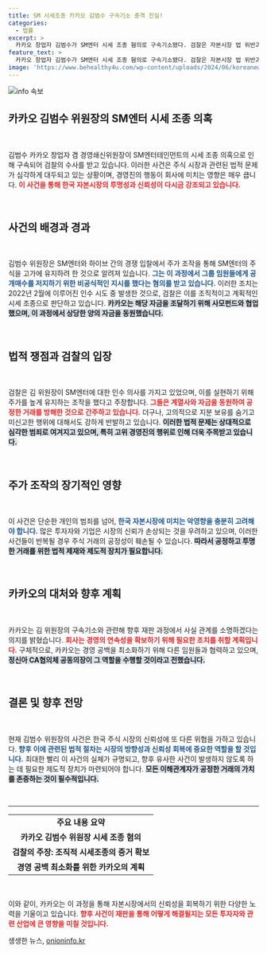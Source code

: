 ```yaml
---
title: SM 시세조종 카카오 김범수 구속기소 충격 진실!
categories:
  - 법률
excerpt: >
  카카오 창업자 김범수가 SM엔터 시세 조종 혐의로 구속기소됐다. 검찰은 자본시장 법 위반과 조직적인 범행 정황을 강조하며, 카카오의 증거 인멸 의혹도 제기했다. 실질적인 경영 후속 조치가 주목받고 있다!
feature_text: >
  카카오 창업자 김범수가 SM엔터 시세 조종 혐의로 구속기소됐다. 검찰은 자본시장 법 위반과 조직적인 범행 정황을 강조하며, 카카오의 증거 인멸 의혹도 제기했다. 실질적인 경영 후속 조치가 주목받고 있다!
image: 'https://www.behealthy4u.com/wp-content/uploads/2024/06/koreanews.jpg'
---
```


<p><img src="https://www.behealthy4u.com/wp-content/uploads/2024/06/koreanews.jpg" alt="info 속보" /></p>

<h2 data-ke-size="size26">카카오 김범수 위원장의 SM엔터 시세 조종 의혹</h2>

<p data-ke-size="size16">&nbsp;</p>

<p>김범수 카카오 창업자 겸 경영쇄신위원장이 SM엔터테인먼트의 시세 조종 의혹으로 인해 구속되어 검찰의 수사를 받고 있습니다. 이러한 사건은 주식 시장과 관련된 법적 문제가 심각하게 대두되고 있는 상황이며, 경영진의 행동이 회사에 미치는 영향은 매우 큽니다. <b><span style="color: #ee2323;">이 사건을 통해 한국 자본시장의 투명성과 신뢰성이 다시금 강조되고 있습니다.</span></b> </p>

<p data-ke-size="size16">&nbsp;</p>

<h2 data-ke-size="size26">사건의 배경과 경과</h2>

<p data-ke-size="size16">&nbsp;</p>

<p>김범수 위원장은 SM엔터와 하이브 간의 경쟁 입찰에서 주가 조작을 통해 SM엔터의 주식을 고가에 유지하려 한 것으로 알려져 있습니다. <b><span style="color: #1a5490;">그는 이 과정에서 그룹 임원들에게 공개매수를 저지하기 위한 비공식적인 지시를 했다는 혐의를 받고 있습니다.</span></b> 이러한 조치는 2022년 2월에 이루어진 인수 시도 중 발생한 것으로, 검찰은 이를 조직적이고 계획적인 시세 조종으로 판단하고 있습니다. <b><span style="background-color: #21538527;">카카오는 해당 자금을 조달하기 위해 사모펀드와 협업했으며, 이 과정에서 상당한 양의 자금을 동원했습니다.</span></b></p>

<p data-ke-size="size16">&nbsp;</p>

<h2 data-ke-size="size26">법적 쟁점과 검찰의 입장</h2>

<p data-ke-size="size16">&nbsp;</p>

<p>검찰은 김 위원장이 SM엔터에 대한 인수 의사를 가지고 있었으며, 이를 실현하기 위해 주가를 높게 유지하는 조작을 했다고 주장합니다. <b><span style="color: #ee2323;">그들은 계열사와 자금을 동원하여 공정한 거래를 방해한 것으로 간주하고 있습니다.</span></b> 더구나, 고의적으로 지분 보유를 숨기고 미신고한 행위에 대해서도 강하게 반발하고 있습니다. <b><span style="background-color: #21538527;">이러한 법적 문제는 상대적으로 심각한 범죄로 여겨지고 있으며, 특히 고위 경영진의 행위로 인해 더욱 주목받고 있습니다.</span></b></p>

<p data-ke-size="size16">&nbsp;</p>

<h2 data-ke-size="size26">주가 조작의 장기적인 영향</h2>

<p data-ke-size="size16">&nbsp;</p>

<p>이 사건은 단순한 개인의 범죄를 넘어, <b><span style="color: #1a5490;">한국 자본시장에 미치는 악영향을 충분히 고려해야 합니다.</span></b> 많은 투자자와 기업은 시장의 신뢰가 손상되는 것을 우려하고 있으며, 이러한 사건들이 반복될 경우 주식 거래의 공정성이 훼손될 수 있습니다. <b><span style="background-color: #21538527;">따라서 공정하고 투명한 거래를 위한 법적 제재와 제도적 장치가 필요합니다.</span></b></p>

<p data-ke-size="size16">&nbsp;</p>

<h2 data-ke-size="size26">카카오의 대처와 향후 계획</h2>

<p data-ke-size="size16">&nbsp;</p>

<p>카카오는 김 위원장의 구속기소와 관련해 향후 재판 과정에서 사실 관계를 소명하겠다는 의지를 밝혔습니다. <b><span style="color: #ee2323;">회사는 경영의 연속성을 확보하기 위해 필요한 조치를 취할 계획입니다.</span></b> 구체적으로, 카카오는 경영 공백을 최소화하기 위해 다른 임원들과 협력하고 있으며, <b><span style="background-color: #21538527;">정신아 CA협의체 공동의장이 그 역할을 수행할 것이라고 전했습니다.</span></b></p>

<p data-ke-size="size16">&nbsp;</p>

<h2 data-ke-size="size26">결론 및 향후 전망</h2>

<p data-ke-size="size16">&nbsp;</p>

<p>현재 김범수 위원장의 사건은 한국 주식 시장의 신뢰성에 또 다른 위협을 가하고 있습니다. <b><span style="color: #1a5490;">향후 이에 관련된 법적 절차는 시장의 방향성과 신뢰성 회복에 중요한 역할을 할 것입니다.</span></b> 최대한 빨리 이 사건의 실체가 규명되고, 향후 유사한 사건이 발생하지 않도록 하는 데 필요한 제도적 장치가 마련되어야 합니다. <b><span style="background-color: #21538527;">모든 이해관계자가 공정한 거래의 가치를 존중하는 것이 필수적입니다.</span></b></p>

<p data-ke-size="size16">&nbsp;</p>

<hr>

<table>
<tr>
<td style="text-align: center; height: 17px;"><b>주요 내용 요약</b></td>
</tr>
<tr>
<td style="text-align: center; height: 17px;"><b>카카오 김범수 위원장 시세 조종 혐의</b></td>
</tr>
<tr>
<td style="text-align: center; height: 17px;"><b>검찰의 주장: 조직적 시세조종의 증거 확보</b></td>
</tr>
<tr>
<td style="text-align: center; height: 17px;"><b>경영 공백 최소화를 위한 카카오의 계획</b></td>
</tr>
</table>

<p data-ke-size="size16">&nbsp;</p>

<p>이와 같이, 카카오는 이 과정을 통해 자본시장에서의 신뢰성을 회복하기 위한 다양한 노력을 기울이고 있습니다. <b><span style="color: #ee2323;">향후 사건이 재판을 통해 어떻게 해결될지는 모든 투자자와 관련 산업에 큰 영향을 미칠 것입니다.</span></b></p>
생생한 뉴스, <a href="https://onioninfo.kr" rel="dofollow">onioninfo.kr</a>



